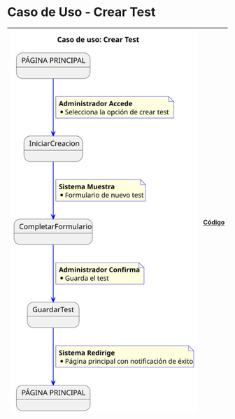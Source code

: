 # Caso de Uso - Crear Test

|![Diagrama de Clases](/documentos/imagenes/casos_de_uso/administrador/crear_test.svg)|[Código](/casos_de_uso/casos_de_uso/administrador/crear_test/crear_test.puml)|
|---|---|